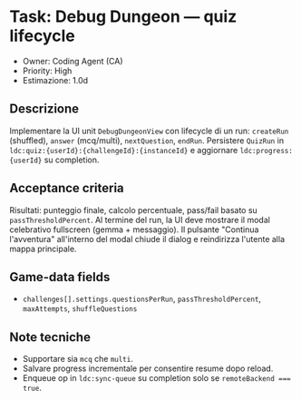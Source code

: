# Task: Debug Dungeon — quiz lifecycle

- Owner: Coding Agent (CA)
- Priority: High
- Estimazione: 1.0d

## Descrizione

Implementare la UI unit `DebugDungeonView` con lifecycle di un run: `createRun` (shuffled), `answer` (mcq/multi), `nextQuestion`, `endRun`. Persistere `QuizRun` in `ldc:quiz:{userId}:{challengeId}:{instanceId}` e aggiornare `ldc:progress:{userId}` su completion.

## Acceptance criteria

 Risultati: punteggio finale, calcolo percentuale, pass/fail basato su `passThresholdPercent`.
 Al termine del run, la UI deve mostrare il modal celebrativo fullscreen (gemma + messaggio). Il pulsante "Continua l'avventura" all'interno del modal chiude il dialog e reindirizza l'utente alla mappa principale.
## Game-data fields

- `challenges[].settings.questionsPerRun`, `passThresholdPercent`, `maxAttempts`, `shuffleQuestions`

## Note tecniche

- Supportare sia `mcq` che `multi`.
- Salvare progress incrementale per consentire resume dopo reload.
- Enqueue op in `ldc:sync-queue` su completion solo se `remoteBackend === true`.
